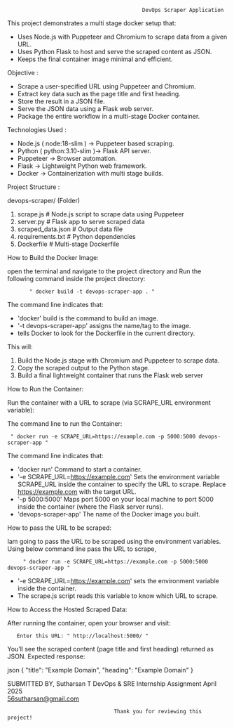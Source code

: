                                                DevOps Scraper Application

This project demonstrates a multi stage docker setup that:
   - Uses Node.js with Puppeteer and Chromium to scrape  data from a given URL.
   - Uses Python Flask to host and serve the scraped content as JSON.
   - Keeps the final container image minimal and efficient.

Objective :
   - Scrape a user-specified URL using Puppeteer and Chromium.
   - Extract key data such as the page title and first heading.
   - Store the result in a JSON file.
   - Serve the JSON data using a Flask web server.
   - Package the entire workflow in a multi-stage Docker container.

Technologies Used :
   - Node.js ( node:18-slim )   ->  Puppeteer based scraping.
   - Python ( python:3.10-slim )->  Flask API server.
   - Puppeteer                  ->  Browser automation.
   - Flask                      ->  Lightweight Python web framework.
   - Docker                     ->  Containerization with multi stage builds.


Project Structure :

  devops-scraper/ (Folder)
 1. scrape.js             # Node.js script to scrape data using Puppeteer
 2. server.py             # Flask app to serve scraped data
 3. scraped_data.json     # Output data file
 4. requirements.txt      # Python dependencies
 5. Dockerfile            # Multi-stage Dockerfile

How to Build the Docker Image:
 
open the terminal and navigate to the project directory and Run the following command inside the project directory:
           
           " docker build -t devops-scraper-app . "
  
  The command line indicates that:
  - 'docker'  build is the command to build an image.
  - '-t devops-scraper-app'  assigns the name/tag to the image.
  - tells Docker to look for the Dockerfile in the current directory.

This will:
1. Build the Node.js stage with Chromium and Puppeteer to scrape data.
2. Copy the scraped output to the Python stage.
3. Build a final lightweight container that runs the Flask web server


How to Run the Container:

Run the container with a URL to scrape (via SCRAPE_URL environment variable):

The command line to run the Container:

     " docker run -e SCRAPE_URL=https://example.com -p 5000:5000 devops-scraper-app "

  The command line indicates that:
 - 'docker run'	 Command to start a container.
 - '-e SCRAPE_URL=https://example.com'  Sets the environment variable SCRAPE_URL inside
           the container to specify the URL to scrape. Replace https://example.com with the target URL.
 - '-p 5000:5000'	 Maps port 5000 on your local machine to port 5000 inside the
            container (where the Flask server runs).
 - 'devops-scraper-app'	 The name of the Docker image you built.

How to pass the URL to be scraped:
     
  Iam going to pass the URL to be scraped using the environment variables.
  Using below command line pass the URL to scrape,
        
         " docker run -e SCRAPE_URL=https://example.com -p 5000:5000 devops-scraper-app "

 - '-e SCRAPE_URL=https://example.com'   sets the environment variable inside the container.
 - The scrape.js script reads this variable to know which URL to scrape.

How to Access the Hosted Scraped Data:
    
  After running the container, open your browser and visit:
      
       Enter this URL: " http://localhost:5000/ "

You’ll see the scraped content (page title and first heading) returned as JSON.
Expected response:

 json
{
  "title": "Example Domain",
  "heading": "Example Domain"
}

SUBMITTED BY,
Sutharsan T 
    DevOps & SRE Internship Assignment
    April 2025  
    56sutharsan@gmail.com

                                      Thank you for reviewing this project! 
